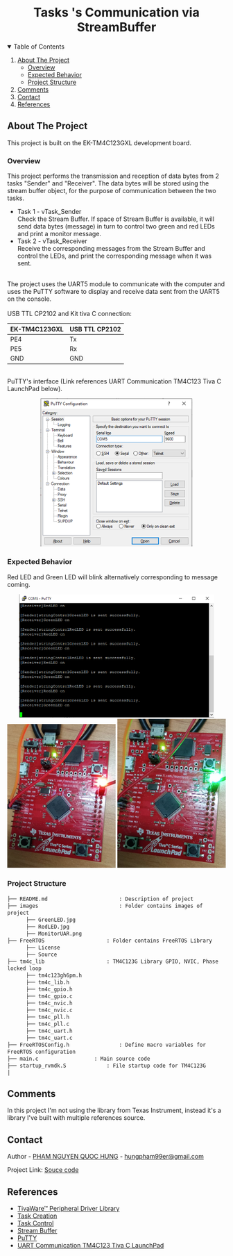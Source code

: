 <!-- PROJECT LOGO -->
<br />
<p align="center">
  <h1 align="center">Tasks 's Communication via StreamBuffer</h1>
  
  

<!-- TABLE OF CONTENTS -->
<details open="open">
  <summary>Table of Contents</summary>
  <ol>
    <li>
      <a href="#about-the-project">About The Project</a>
      <ul>
        <li><a href="#overview">Overview</a></li>
		<li><a href="#expected-behavior">Expected Behavior</a></li>
		<li><a href="#project-structure">Project Structure</a></li>
      </ul>
    </li>
	<li><a href="#comments">Comments</a></li>
    <li><a href="#contact">Contact</a></li>
    <li><a href="#references">References</a></li>
  </ol>
</details>



<!-- ABOUT THE PROJECT -->
## About The Project

This project is built on the EK-TM4C123GXL development board.

### Overview

This project performs the transmission and reception of data bytes from 2 tasks "Sender" and "Receiver". The data bytes will be stored using the stream buffer object, for the purpose of communication between the two tasks.<br>
* Task 1 - vTask_Sender<br>
Check the Stream Buffer. If space of Stream Buffer is available, it will send data bytes (message) in turn to control two green and red LEDs and print a monitor message.<br>
* Task 2 - vTask_Receiver<br>
Receive the corresponding messages from the Stream Buffer and control the LEDs, and print the corresponding message when it was sent. <br>
<br>
The project uses the UART5 module to communicate with the computer and uses the PuTTY software to display and receive data sent from the UART5 on the console.<br>
<br>
USB TTL CP2102 and Kit tiva C connection:


| EK-TM4C123GXL  |USB TTL CP2102		|
|----------------|-------------------------------|
|PE4      | Tx|
|PE5 	 | Rx| 
|GND   | GND   | 
<br>
PuTTY's interface (Link references UART Communication TM4C123 Tiva C LaunchPad below).
<p align = "center">
<img src="images/PuTTY.png" width="350" title="hover text">
<p>

### Expected Behavior
<p>
Red LED and Green LED will blink alternatively corresponding to message coming.<br>
<p align="center">
  <img src="images/UART5.png" width="450" title="hover text">
  <img src="images/RedLED.jpg" width="250" title="hover text">
  <img src="images/GreenLED.jpg" width="250" title="hover text">
</p>


### Project Structure

```
├── README.md              			: Description of project
├── images              			: Folder contains images of project
      ├── GreenLED.jpg
      ├── RedLED.jpg
      ├── MonitorUAR.png
├── FreeRTOS					: Folder contains FreeRTOS Library
      ├── License
      ├── Source
├── tm4c_lib					: TM4C123G Library GPIO, NVIC, Phase locked loop
      ├── tm4c123gh6pm.h
      ├── tm4c_lib.h
      ├── tm4c_gpio.h
      ├── tm4c_gpio.c
      ├── tm4c_nvic.h
      ├── tm4c_nvic.c
      ├── tm4c_pll.h
      ├── tm4c_pll.c
      ├── tm4c_uart.h
      ├── tm4c_uart.c
├── FreeRTOSConfig.h				: Define macro variables for FreeRTOS configuration
├── main.c					: Main source code
├── startup_rvmdk.S				: File startup code for TM4C123G
│   
```

<!-- GETTING STARTED -->
## Comments
In this project I'm not using the library from Texas Instrument, instead it's a library I've built with multiple references source.

<!-- CONTACT -->
## Contact

Author - [PHAM NGUYEN QUOC HUNG](https://hun9pham.github.io) - hungpham99er@gmail.com

Project Link: [Souce code](https://github.com/hun9pham/freertos-roadmap/tree/main/Project/StreamBuffer%20communication)



<!-- References -->
## References
* [TivaWare™ Peripheral Driver Library](www.ti.com/lit/ug/spmu298e/spmu298e.pdf)
* [Task Creation](https://www.freertos.org/a00019.html)
* [Task Control](https://www.freertos.org/a00112.html)
* [Stream Buffer](https://www.freertos.org/RTOS-stream-buffer-example.html)
* [PuTTY](https://www.putty.org)
* [UART Communication TM4C123 Tiva C LaunchPad](https://microcontrollerslab.com/uart-communication-tm4c123-tiva-c-launchpad/)
